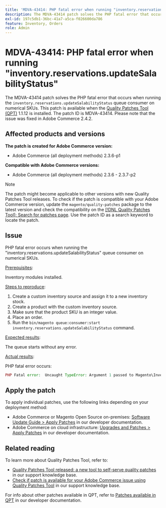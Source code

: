 ```yaml
---
title: 'MDVA-43414: PHP fatal error when running "inventory.reservations.updateSalabilityStatus"'
description: The MDVA-43414 patch solves the PHP fatal error that occurs when running the `inventory.reservations.updateSalabilityStatus` queue consumer on numerical SKUs. This patch is available when the [Quality Patches Tool (QPT)](/help/announcements/adobe-commerce-announcements/magento-quality-patches-released-new-tool-to-self-serve-quality-patches.md) 1.1.12 is installed. The patch ID is MDVA-43414. Please note that the issue was fixed in Adobe Commerce 2.4.2.
exl-id: 197c5db1-36bc-41a7-a5ca-f026600da786
feature: Inventory, Orders
role: Admin
---
```

# MDVA-43414: PHP fatal error when running "inventory.reservations.updateSalabilityStatus"

The MDVA-43414 patch solves the PHP fatal error that occurs when running the `inventory.reservations.updateSalabilityStatus` queue consumer on numerical SKUs. This patch is available when the [Quality Patches Tool (QPT)](/help/announcements/adobe-commerce-announcements/magento-quality-patches-released-new-tool-to-self-serve-quality-patches.md) 1.1.12 is installed. The patch ID is MDVA-43414. Please note that the issue was fixed in Adobe Commerce 2.4.2.

## Affected products and versions

**The patch is created for Adobe Commerce version:**

* Adobe Commerce (all deployment methods) 2.3.6-p1

**Compatible with Adobe Commerce versions:**

* Adobe Commerce (all deployment methods) 2.3.6 - 2.3.7-p2

>[!NOTE]
>
>The patch might become applicable to other versions with new Quality Patches Tool releases. To check if the patch is compatible with your Adobe Commerce version, update the `magento/quality-patches` package to the latest version and check the compatibility on the [[!DNL Quality Patches Tool]: Search for patches page](https://experienceleague.adobe.com/tools/commerce-quality-patches/index.html). Use the patch ID as a search keyword to locate the patch.

## Issue

PHP fatal error occurs when running the "inventory.reservations.updateSalabilityStatus" queue consumer on numerical SKUs.

<u>Prerequisites</u>:

Inventory modules installed.

<u>Steps to reproduce</u>:

1. Create a custom inventory source and assign it to a new inventory stock.
1. Create a product with the custom inventory source.
1. Make sure that the product SKU is an integer value.
1. Place an order.
1. Run the `bin/magento queue:consumer:start inventory.reservations.updateSalabilityStatus` command.

<u>Expected results</u>:

The queue starts without any error.

<u>Actual results</u>:

PHP fatal error occurs:

```PHP
PHP Fatal error:  Uncaught TypeError: Argument 1 passed to Magento\InventoryIndexer\Model\Queue\UpdateIndexSalabilityStatus\IndexProcessor::getIndexSalabilityStatus() must be of the type string, int given, called in /vendor/magento/module-inventory-indexer/Model/Queue/UpdateIndexSalabilityStatus/IndexProcessor.php on line 119 and defined in /vendor/magento/module-inventory-indexer/Model/Queue/UpdateIndexSalabilityStatus/IndexProcessor.php:136
```

## Apply the patch

To apply individual patches, use the following links depending on your deployment method:

* Adobe Commerce or Magento Open Source on-premises: [Software Update Guide > Apply Patches](https://experienceleague.adobe.com/en/docs/commerce-operations/tools/quality-patches-tool/usage) in our developer documentation.
* Adobe Commerce on cloud infrastructure: [Upgrades and Patches > Apply Patches](https://experienceleague.adobe.com/en/docs/commerce-cloud-service/user-guide/develop/upgrade/apply-patches) in our developer documentation.

## Related reading

To learn more about Quality Patches Tool, refer to:

* [Quality Patches Tool released: a new tool to self-serve quality patches](/help/announcements/adobe-commerce-announcements/magento-quality-patches-released-new-tool-to-self-serve-quality-patches.md) in our support knowledge base.
* [Check if patch is available for your Adobe Commerce issue using Quality Patches Tool](/help/support-tools/patches-available-in-qpt-tool/check-patch-for-magento-issue-with-magento-quality-patches.md) in our support knowledge base.

For info about other patches available in QPT, refer to [Patches available in QPT](https://experienceleague.adobe.com/tools/commerce-quality-patches/index.html) in our developer documentation.

